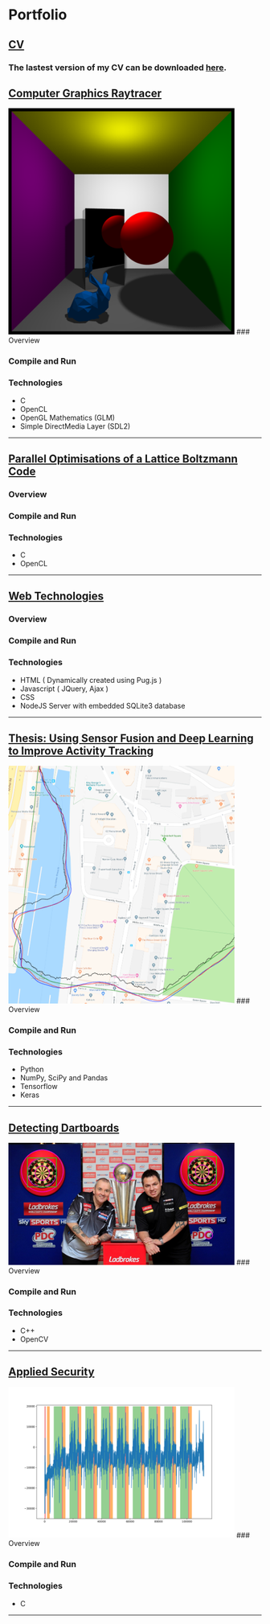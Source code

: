 # Portfolio

## [CV](https://github.com/hw16471/hw16471.github.io/blob/master/pdf/Harry%20Waugh%20-%20Jan%202019.pdf)
### The lastest version of my CV can be downloaded [here](https://github.com/hw16471/hw16471.github.io/blob/master/pdf/Harry%20Waugh%20-%20Jan%202019.pdf).

## [Computer Graphics Raytracer](https://github.com/ainsleyrutterford/UOB_Raytracer)
<img src="images/showcase1.png" width="450">
### Overview

### Compile and Run

### Technologies 
* C
* OpenCL
* OpenGL Mathematics (GLM)
* Simple DirectMedia Layer (SDL2)

---
## [Parallel Optimisations of a Lattice Boltzmann Code](https://github.com/hw16471/UOB_OpenCL_LBM)

### Overview

### Compile and Run

### Technologies 
* C
* OpenCL

---
## [Web Technologies](https://github.com/hw16471/UOB_Web_Tech_CW)

### Overview

### Compile and Run

### Technologies 
* HTML ( Dynamically created using Pug.js )
* Javascript ( JQuery, Ajax )
* CSS 
* NodeJS Server with embedded SQLite3 database

---

## [Thesis: Using Sensor Fusion and Deep Learning to Improve Activity Tracking](https://github.com/hw16471/ActivityTrackingWithSensorFusion)
<img src="images/rnn-kal-map.png" width="450">
### Overview

### Compile and Run

### Technologies 
* Python
* NumPy, SciPy and Pandas
* Tensorflow
* Keras


---

## [Detecting Dartboards](https://github.com/hw16471/UOB_DartboardDetector)
<img src="images/everythingdart14.jpg" width="450">
### Overview

### Compile and Run

### Technologies 
* C++ 
* OpenCV

---


## [Applied Security](https://github.com/hw16471/AppliedSecurity)
<img src="images/labelled_trace.png" width="450">
### Overview

### Compile and Run

### Technologies 
* C

---
